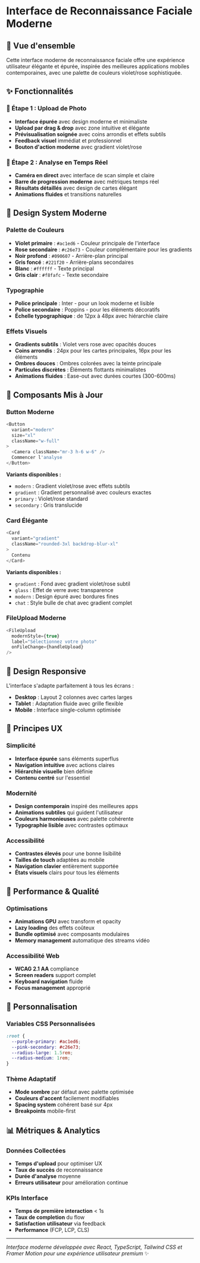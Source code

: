 # Interface de Reconnaissance Faciale Moderne

## 🚀 Vue d'ensemble

Cette interface moderne de reconnaissance faciale offre une expérience utilisateur élégante et épurée, inspirée des meilleures applications mobiles contemporaines, avec une palette de couleurs violet/rose sophistiquée.

## ✨ Fonctionnalités

### 🎯 Étape 1 : Upload de Photo
- **Interface épurée** avec design moderne et minimaliste
- **Upload par drag & drop** avec zone intuitive et élégante
- **Prévisualisation soignée** avec coins arrondis et effets subtils
- **Feedback visuel** immédiat et professionnel
- **Bouton d'action moderne** avec gradient violet/rose

### 🔬 Étape 2 : Analyse en Temps Réel
- **Caméra en direct** avec interface de scan simple et claire
- **Barre de progression moderne** avec métriques temps réel
- **Résultats détaillés** avec design de cartes élégant
- **Animations fluides** et transitions naturelles

## 🎨 Design System Moderne

### Palette de Couleurs
- **Violet primaire** : `#ac1ed6` - Couleur principale de l'interface
- **Rose secondaire** : `#c26e73` - Couleur complémentaire pour les gradients
- **Noir profond** : `#090607` - Arrière-plan principal
- **Gris foncé** : `#221f20` - Arrière-plans secondaires
- **Blanc** : `#ffffff` - Texte principal
- **Gris clair** : `#f8fafc` - Texte secondaire

### Typographie
- **Police principale** : Inter - pour un look moderne et lisible
- **Police secondaire** : Poppins - pour les éléments décoratifs
- **Échelle typographique** : de 12px à 48px avec hiérarchie claire

### Effets Visuels
- **Gradients subtils** : Violet vers rose avec opacités douces
- **Coins arrondis** : 24px pour les cartes principales, 16px pour les éléments
- **Ombres douces** : Ombres colorées avec la teinte principale
- **Particules discrètes** : Éléments flottants minimalistes
- **Animations fluides** : Ease-out avec durées courtes (300-600ms)

## 🔧 Composants Mis à Jour

### Button Moderne
```typescript
<Button 
  variant="modern" 
  size="xl"
  className="w-full"
>
  <Camera className="mr-3 h-6 w-6" />
  Commencer l'analyse
</Button>
```

**Variants disponibles :**
- `modern` : Gradient violet/rose avec effets subtils
- `gradient` : Gradient personnalisé avec couleurs exactes
- `primary` : Violet/rose standard
- `secondary` : Gris translucide

### Card Élégante
```typescript
<Card 
  variant="gradient"
  className="rounded-3xl backdrop-blur-xl"
>
  Contenu
</Card>
```

**Variants disponibles :**
- `gradient` : Fond avec gradient violet/rose subtil
- `glass` : Effet de verre avec transparence
- `modern` : Design épuré avec bordures fines
- `chat` : Style bulle de chat avec gradient complet

### FileUpload Moderne
```typescript
<FileUpload 
  modernStyle={true}
  label="Sélectionnez votre photo"
  onFileChange={handleUpload}
/>
```

## 📱 Design Responsive

L'interface s'adapte parfaitement à tous les écrans :
- **Desktop** : Layout 2 colonnes avec cartes larges
- **Tablet** : Adaptation fluide avec grille flexible
- **Mobile** : Interface single-column optimisée

## 🎯 Principes UX

### Simplicité
- **Interface épurée** sans éléments superflus
- **Navigation intuitive** avec actions claires
- **Hiérarchie visuelle** bien définie
- **Contenu centré** sur l'essentiel

### Modernité
- **Design contemporain** inspiré des meilleures apps
- **Animations subtiles** qui guident l'utilisateur
- **Couleurs harmonieuses** avec palette cohérente
- **Typographie lisible** avec contrastes optimaux

### Accessibilité
- **Contrastes élevés** pour une bonne lisibilité
- **Tailles de touch** adaptées au mobile
- **Navigation clavier** entièrement supportée
- **États visuels** clairs pour tous les éléments

## 🚀 Performance & Qualité

### Optimisations
- **Animations GPU** avec transform et opacity
- **Lazy loading** des effets coûteux
- **Bundle optimisé** avec composants modulaires
- **Memory management** automatique des streams vidéo

### Accessibilité Web
- **WCAG 2.1 AA** compliance
- **Screen readers** support complet
- **Keyboard navigation** fluide
- **Focus management** approprié

## 🎨 Personnalisation

### Variables CSS Personnalisées
```css
:root {
  --purple-primary: #ac1ed6;
  --pink-secondary: #c26e73;
  --radius-large: 1.5rem;
  --radius-medium: 1rem;
}
```

### Thème Adaptatif
- **Mode sombre** par défaut avec palette optimisée
- **Couleurs d'accent** facilement modifiables
- **Spacing system** cohérent basé sur 4px
- **Breakpoints** mobile-first

## 📊 Métriques & Analytics

### Données Collectées
- **Temps d'upload** pour optimiser UX
- **Taux de succès** de reconnaissance
- **Durée d'analyse** moyenne
- **Erreurs utilisateur** pour amélioration continue

### KPIs Interface
- **Temps de première interaction** < 1s
- **Taux de completion** du flow
- **Satisfaction utilisateur** via feedback
- **Performance** (FCP, LCP, CLS)

---

*Interface moderne développée avec React, TypeScript, Tailwind CSS et Framer Motion pour une expérience utilisateur premium* ✨ 